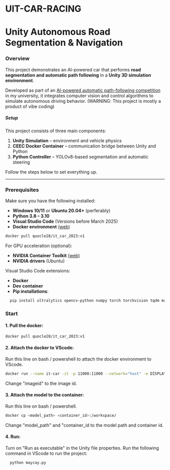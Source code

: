 # UIT-CAR-RACING
# Unity Autonomous Road Segmentation & Navigation


### Overview
This project demonstrates an AI-powered car that performs **road segmentation and automatic path following** in a **Unity 3D simulation environment**.

Developed as part of an [AI-powered automatic path-following competition](https://www.facebook.com/share/p/17i8UeiL9j/) in my university, it integrates computer vision and control algorithms to simulate autonomous driving behavior. (WARNING: This project is mostly a product of vibe coding)

#####  Setup

This project consists of three main components:
1. **Unity Simulation**        –   environment and vehicle physics
2. **CEEC Docker Container**   –   communication bridge between Unity and Python
3. **Python Controller**       –   YOLOv8-based segmentation and automatic steering

Follow the steps below to set everything up.

---

### Prerequisites

Make sure you have the following installed:

- **Windows 10/11** or **Ubuntu 20.04+** (perferably)
- **Python 3.8 – 3.10**
- **Visual Studio Code** (Versions before March 2025)
- **Docker environment** [(web)](https://www.digitalocean.com/community/tutorials/how-to-install-and-use-docker-on-ubuntu-20-04)
```bash
docker pull quocle28/it_car_2023:v1
```

For GPU acceleration (optional):
- **NVIDIA Container Toolkit** [(web)](https://docs.nvidia.com/datacenter/cloud-native/container-toolkit/latest/install-guide.html)
- **NVIDIA drivers** (Ubuntu)

Visual Studio Code extensions:
- **Docker**
- **Dev container**
- **Pip installations**:
```bash
  pip install ultralytics opencv-python numpy torch torchvision tqdm matplotlib
```

### Start
#### 1. Pull the docker:
```bash
docker pull quocle28/it_car_2023:v1
```
#### 2. Attach the docker to VScode:

Run this line on bash / powershell to attach the docker environment to VScode.
```bash
docker run --name it-car -it -p 11000:11000 --network="host" -e DISPLAY=$DISPLAY -v /tmp/.X11-unix:/tmp/.X11-unix --gpus all <imageid>
```
Change "imageid" to the image id.

#### 3. Attach the model to the container:

Run this line on bash / powershell.
```bash
docker cp <model_path> <container_id>:/workspace/
```
Change "model_path" and "container_id to the model path and container id.

#### 4. Run:
Turn on "Run as executable" in the Unity file properties.
Run the following command in VScode to run the project:
```
  python maycay.py
```
